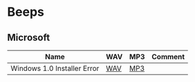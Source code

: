 # Beeps

## Microsoft

| Name | WAV | MP3 | Comment |
| ---- | --- | --- | ------- |
| Windows 1.0 Installer Error | [WAV](wav/Windows_1.0_Installer_Error.wav) | [MP3](mp3/Windows_1.0_Installer_Error.mp3) | |